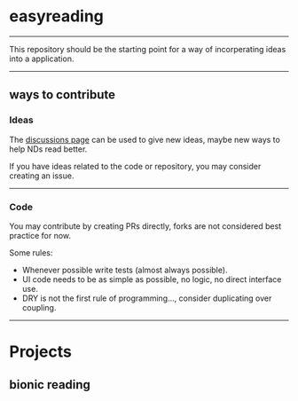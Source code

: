 # easyreading
___

This repository should be the starting point for a way of incorperating ideas into a application.
___
## ways to contribute

### Ideas
The [discussions page](https://github.com/SilenLoc/easyreading/discussions) can be used to give new ideas, maybe new ways to help NDs read better.

If you have ideas related to the code or repository, you may consider creating an issue.
___
### Code

You may contribute by creating PRs directly, forks are not considered best practice for now.

Some rules:
- Whenever possible write tests (almost always possible).
- UI code needs to be as simple as possible, no logic, no direct interface use.
- DRY is not the first rule of programming..., consider duplicating over coupling.
___
# Projects

## bionic reading





